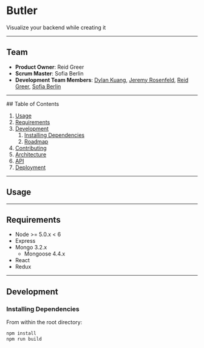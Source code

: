# Butler
Visualize your backend while creating it

<hr>

## Team

  - __Product Owner__: Reid Greer
  - __Scrum Master__: Sofia Berlin
  - __Development Team Members__: [Dylan Kuang](https://github.com/dylanksup), [Jeremy Rosenfeld](https://github.com/jeremyir), [Reid Greer](https://github.com/jreidgreer), [Sofia Berlin](https://github.com/sofiamay)

<hr>
## Table of Contents

1. [Usage](#Usage)
1. [Requirements](#requirements)
1. [Development](#development)
    1. [Installing Dependencies](#installing-dependencies)
    1. [Roadmap](#roadmap)
1. [Contributing](#contributing)
1. [Architecture](#architecture)
1. [API](#api)
1. [Deployment](#deployment)

<hr>

## Usage

<hr>

## Requirements

- Node >= 5.0.x < 6 
- Express 
- Mongo 3.2.x
  - Mongoose 4.4.x
- React 
- Redux 

<hr>

## Development

### Installing Dependencies
From within the root directory:

```sh
npm install
npm run build
```

